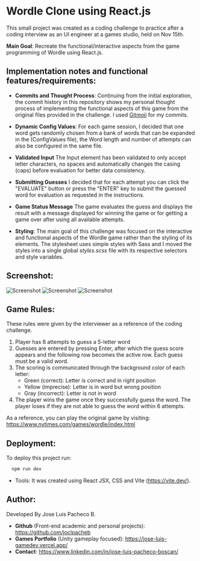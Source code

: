 # Wordle Clone using React.js 

This small project was created as a coding challenge to practice after a coding interview as an UI engineer at a games studio, held on Nov 15th.

**Main Goal**: Recreate the functional/interactive aspects from the game programming of Wordle using React.js.


## Implementation notes and functional features/requirements:

- **Commits and Thought Process**: Continuing from the initial exploration, the commit history in this repository shows my personal thought process of implementing the functional aspects of this game from the original files provided in the challenge. I used [Gitmoji](https://gitmoji.dev/) for my commits.

- **Dynamic Config Values**: For each game session, I decided that one word gets randomly chosen from a bank of words that can be expanded in the (ConfigValues file), the Word length and number of attempts can also be configured in the same file.

- **Validated Input** The Input element has been validated to only accept letter characters, no spaces and automatically changes the casing (caps) before evaluation for better data consistency.

- **Submitting Guesses** I decided that for each attempt you can click the "EVALUATE" button or press the "ENTER" key to submit the guessed word for evaluation as requested in the instructions.

- **Game Status Message** The game evaluates the guess and displays the result with a message displayed for winning the game or for getting a game over after using all available attempts. 

- **Styling**: The main goal of this challenge was focused on the interactive and functional aspects of the Wordle game rather than the styling of its elements. The stylesheet uses simple styles with Sass and I moved the styles into a single global *styles.scss* file with its respective selectors and style variables.

## Screenshot:
![Screenshot]("/src/assets/screenshot1.png")
![Screenshot]("/src/assets/screenshot2.png")
![Screenshot]("/src/assets/screenshot3.png")


## Game Rules: 
These rules were given by the interviewer as a reference of the coding challenge.

1. Player has 6 attempts to guess a 5-letter word
2. Guesses are entered by pressing Enter, after which the guess score appears and the following row becomes the active row. Each guess must be a valid word.
2. The scoring is communicated through the background color of each letter:
   - Green (correct): Letter is correct and in right position
   - Yellow (imprecise): Letter is in word but wrong position
   - Gray (incorrect): Letter is not in word
3. The player wins the game once they successfully guess the word. The player loses if they are not able to guess the word within 6 attempts.


As a reference, you can play the original game by visiting: https://www.nytimes.com/games/wordle/index.html



## Deployment:
To deploy this project run:

```bash
  npm run dev
```
- Tools: It was created using React JSX, CSS and Vite (https://vite.dev/).


## Author:

Developed By Jose Luis Pacheco B.

- **Github** (Front-end academic and personal projects): https://github.com/joclpacheb
-  **Games Portfolio** (Unity gameplay focused): https://jose-luis-gamedev.vercel.app/
- **Contact**: https://www.linkedin.com/in/jose-luis-pacheco-boscan/
